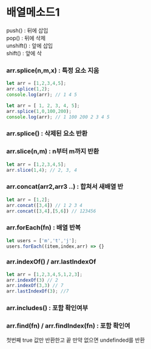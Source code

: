 # 배열메소드1

push\(\) : 뒤에 삽입  
pop\(\) : 뒤에 삭제  
unshift\(\) : 앞에 삽입  
shift\(\) : 앞에 삭

### arr.splice\(n,m,x\) : 특정 요소 지움 

```javascript
let arr = [1,2,3,4,5];
arr.splice(1,2);
console.log(arr); // 1 4 5

let arr = [ 1, 2, 3, 4, 5];
arr.splice(1,0,100,200);
console.log(arr); // 1 100 200 2 3 4 5
```

### arr.splice\(\) : 삭제된 요소 반환

### arr.slice\(n,m\) : n부터 m까지 반환

```javascript
let arr = [1,2,3,4,5];
arr.slice(1,4); // 2, 3, 4
```

### arr.concat\(arr2,arr3 ..\) : 합쳐서 새배열 반

```javascript
let arr = [1,2];
arr.concat([3,4]) // 1 2 3 4
arr.concat([3,4],[5,6]) // 123456
```

### arr.forEach\(fn\) : 배열 반복

```javascript
let users = ['m','t','j'];
users.forEach((item,index,arr) => {}
```

### arr.indexOf\(\) / arr.lastIndexOf  

```javascript
let arr = [1,2,3,4,5,1,2,3];
arr.indexOf(3) // 2
arr.indexOf(3,3) // 7
arr.lastIndexOf(3); //7
```

### arr.includes\(\) : 포함 확인여부

### arr.find\(fn\) / arr.findIndex\(fn\) : 포함 확인여

첫번째 true 값만 반환한고 끝 만약 없으면 undefinded를 반환

